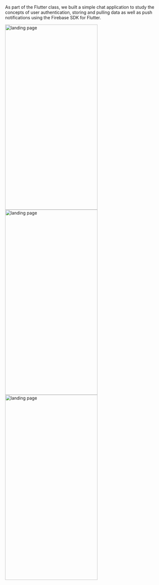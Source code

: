  As part of the Flutter class, we built a simple chat application to study the concepts of user authentication, storing and pulling data as well as push notifications using the Firebase SDK for Flutter. 
 
<img src="https://github.com/user-attachments/assets/f579907a-5cb5-458f-a3c6-ddfb8736b805" alt="landing page" width="300" height="600">
<img src="https://github.com/user-attachments/assets/be63cbbb-bdee-45e3-ac9b-cfe3bbf3e121" alt="landing page" width="300" height="600">
<img src="https://github.com/user-attachments/assets/246a2fea-e2b3-45cd-9caf-67e61d7a5974" alt="landing page" width="300" height="600">
